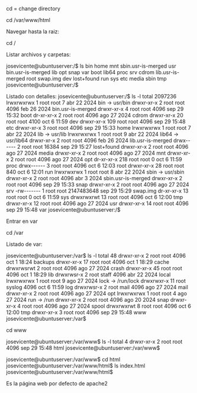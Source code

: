 cd = change directory

cd /var/www/html

Navegar hasta la raiz:

cd /

Listar archivos y carpetas:

josevicente@ubuntuserver:/$ ls
bin                home               mnt   sbin.usr-is-merged  usr
bin.usr-is-merged  lib                opt   snap                var
boot               lib64              proc  srv
cdrom              lib.usr-is-merged  root  swap.img
dev                lost+found         run   sys
etc                media              sbin  tmp
josevicente@ubuntuserver:/$ 

Listado con detalles:
josevicente@ubuntuserver:/$ ls -l
total 2097236
lrwxrwxrwx   1 root root          7 abr 22  2024 bin -> usr/bin
drwxr-xr-x   2 root root       4096 feb 26  2024 bin.usr-is-merged
drwxr-xr-x   4 root root       4096 sep 29 15:32 boot
dr-xr-xr-x   2 root root       4096 ago 27  2024 cdrom
drwxr-xr-x  20 root root       4100 oct  6 11:59 dev
drwxr-xr-x 109 root root       4096 sep 29 15:48 etc
drwxr-xr-x   3 root root       4096 sep 29 15:33 home
lrwxrwxrwx   1 root root          7 abr 22  2024 lib -> usr/lib
lrwxrwxrwx   1 root root          9 abr 22  2024 lib64 -> usr/lib64
drwxr-xr-x   2 root root       4096 feb 26  2024 lib.usr-is-merged
drwx------   2 root root      16384 sep 29 15:27 lost+found
drwxr-xr-x   2 root root       4096 ago 27  2024 media
drwxr-xr-x   2 root root       4096 ago 27  2024 mnt
drwxr-xr-x   2 root root       4096 ago 27  2024 opt
dr-xr-xr-x 218 root root          0 oct  6 11:59 proc
drwx------   3 root root       4096 oct  6 12:03 root
drwxr-xr-x  28 root root        840 oct  6 12:01 run
lrwxrwxrwx   1 root root          8 abr 22  2024 sbin -> usr/sbin
drwxr-xr-x   2 root root       4096 abr  3  2024 sbin.usr-is-merged
drwxr-xr-x   2 root root       4096 sep 29 15:33 snap
drwxr-xr-x   2 root root       4096 ago 27  2024 srv
-rw-------   1 root root 2147483648 sep 29 15:29 swap.img
dr-xr-xr-x  13 root root          0 oct  6 11:59 sys
drwxrwxrwt  13 root root       4096 oct  6 12:00 tmp
drwxr-xr-x  12 root root       4096 ago 27  2024 usr
drwxr-xr-x  14 root root       4096 sep 29 15:48 var
josevicente@ubuntuserver:/$ 

Entrar en var

cd /var

Listado de var:

josevicente@ubuntuserver:/var$ ls -l
total 48
drwxr-xr-x  2 root root   4096 oct  1 18:24 backups
drwxr-xr-x 17 root root   4096 oct  1 18:29 cache
drwxrwsrwt  2 root root   4096 ago 27  2024 crash
drwxr-xr-x 45 root root   4096 oct  1 18:29 lib
drwxrwsr-x  2 root staff  4096 abr 22  2024 local
lrwxrwxrwx  1 root root      9 ago 27  2024 lock -> /run/lock
drwxrwxr-x 11 root syslog 4096 oct  6 11:59 log
drwxrwsr-x  2 root mail   4096 ago 27  2024 mail
drwxr-xr-x  2 root root   4096 ago 27  2024 opt
lrwxrwxrwx  1 root root      4 ago 27  2024 run -> /run
drwxr-xr-x  2 root root   4096 ago 20  2024 snap
drwxr-xr-x  4 root root   4096 ago 27  2024 spool
drwxrwxrwt  8 root root   4096 oct  6 12:00 tmp
drwxr-xr-x  3 root root   4096 sep 29 15:48 www
josevicente@ubuntuserver:/var$ 

cd www

josevicente@ubuntuserver:/var/www$ ls -l
total 4
drwxr-xr-x 2 root root 4096 sep 29 15:48 html
josevicente@ubuntuserver:/var/www$ 

josevicente@ubuntuserver:/var/www$ cd html
josevicente@ubuntuserver:/var/www/html$ ls
index.html
josevicente@ubuntuserver:/var/www/html$ 


Es la página web por defecto de apache2









